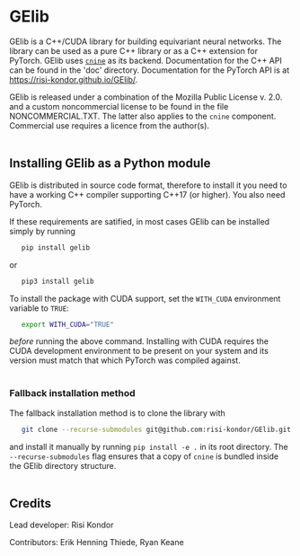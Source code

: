 # GElib

GElib is a C++/CUDA library for building equivariant neural networks. The library can be used as a pure 
C++ library or as a C++ extension for PyTorch. 
GElib uses [`cnine`](https://github.com/risi-kondor/cnine) as its backend. 
Documentation for the C++ API can be found in the 'doc' directory. 
Documentation for the PyTorch API is at https://risi-kondor.github.io/GElib/.

GElib is released under a combination of the Mozilla Public License v. 2.0. and a custom noncommercial license to be found in the file NONCOMMERCIAL.TXT. 
The latter also applies to the `cnine` component. Commercial use requires a licence from the 
author(s). 
<br><br>

## Installing GElib as a Python module

GElib is distributed in source code format, therefore to install it you need to have a working C++ 
compiler supporting C++17 (or higher). You also need PyTorch. 

If these requirements are satified, in most cases GElib can be installed simply by running  
```bash
   pip install gelib
   ``` 
or 
```bash
   pip3 install gelib
   ``` 

To install the package with CUDA support, set the `WITH_CUDA` environment variable to `TRUE`:
```bash
   export WITH_CUDA="TRUE"
   ```
*before* running the above command. 
Installing with CUDA requires the CUDA development environment to be present 
on your system and its version must match that which PyTorch was compiled against. 
<br><br>

### Fallback installation method

The fallback installation method is to clone the library with 
```bash
   git clone --recurse-submodules git@github.com:risi-kondor/GElib.git
   ```
and install it manually by running `pip install -e .` in its root directory. 
The `--recurse-submodules` flag ensures that a copy of `cnine` is bundled inside the GElib directory structure. 
<br><br>

## Credits 

Lead developer: Risi Kondor

Contributors: Erik Henning Thiede, Ryan Keane

